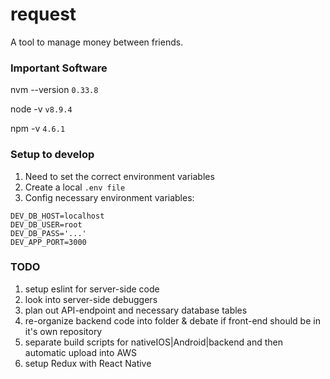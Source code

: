 # request
A tool to manage money between friends.


### Important Software
nvm --version `0.33.8`

node -v `v8.9.4`

npm -v `4.6.1`

### Setup to develop
1. Need to set the correct environment variables
  1. Create a local `.env file`
  2. Config necessary environment variables:
  ```
  DEV_DB_HOST=localhost
  DEV_DB_USER=root
  DEV_DB_PASS='...'
  DEV_APP_PORT=3000
  ```



### TODO
1. setup eslint for server-side code
2. look into server-side debuggers
3. plan out API-endpoint and necessary database tables
4. re-organize backend code into folder & debate if front-end should be in it's own repository
5. separate build scripts for nativeIOS|Android|backend and then automatic upload into AWS
6. setup Redux with React Native
